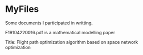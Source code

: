 # MyFiles
Some documents I participated in writting.

F19104220016.pdf is a mathematical modelling paper

Title: Flight path optimization algorithm based on space network optimization
